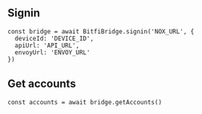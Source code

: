 ## Signin
```
const bridge = await BitfiBridge.signin('NOX_URL', {
  deviceId: 'DEVICE_ID',  
  apiUrl: 'API_URL',
  envoyUrl: 'ENVOY_URL'
})
```

## Get accounts
```
const accounts = await bridge.getAccounts()
```
